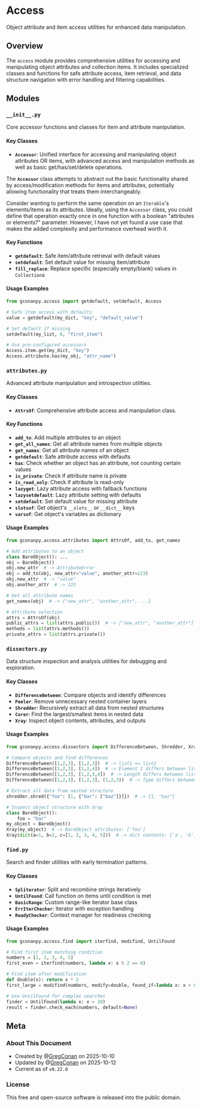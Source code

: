 # Access

Object attribute and item access utilities for enhanced data manipulation.

## Overview

The `access` module provides comprehensive utilities for accessing and manipulating object attributes and collection items. It includes specialized classes and functions for safe attribute access, item retrieval, and data structure navigation with error handling and filtering capabilities.

## Modules

### `__init__.py`

Core accessor functions and classes for item and attribute manipulation.  

#### Key Classes

- **`Accessor`**: Unified interface for accessing and manipulating object attributes OR items, with advanced access and manipulation methods as well as basic get/has/set/delete operations.

The **`Accessor`** class attempts to abstract out the basic functionality shared by access/modification methods for items and attributes, potentially allowing functionality that treats them interchangeably.

Consider wanting to perform the same operation on an `Iterable`'s elements/items as its attributes. Ideally, using the `Accessor` class, you could define that operation exactly once in one function with a boolean "attributes or elements?" parameter. However, I have not yet found a use case that makes the added complexity and performance overhead worth it.

#### Key Functions

- **`getdefault`**: Safe item/attribute retrieval with default values
- **`setdefault`**: Set default value for missing item/attribute
- **`fill_replace`**: Replace specific (especially empty/blank) values in `Collection`s

#### Usage Examples

```python
from gconanpy.access import getdefault, setdefault, Access

# Safe item access with defaults
value = getdefault(my_dict, "key", "default_value")

# Set default if missing
setdefault(my_list, 0, "first_item")

# Use pre-configured accessors
Access.item.get(my_dict, "key")
Access.attribute.has(my_obj, "attr_name")
```

### `attributes.py`

Advanced attribute manipulation and introspection utilities.

#### Key Classes

- **`AttrsOf`**: Comprehensive attribute access and manipulation class.

#### Key Functions

- **`add_to`**: Add multiple attributes to an object
- **`get_all_names`**: Get all attribute names from multiple objects
- **`get_names`**: Get all attribute names of an object
- **`getdefault`**: Safe attribute access with defaults
- **`has`**: Check whether an object has an attribute, not counting certain values
- **`is_private`**: Check if attribute name is private
- **`is_read_only`**: Check if attribute is read-only
- **`lazyget`**: Lazy attribute access with fallback functions
- **`lazysetdefault`**: Lazy attribute setting with defaults
- **`setdefault`**: Set default value for missing attribute
- **`slotsof`**: Get object's `__slots__` or `__dict__` keys
- **`varsof`**: Get object's variables as dictionary

#### Usage Examples

```python
from gconanpy.access.attributes import AttrsOf, add_to, get_names

# Add attributes to an object
class BareObject(): ...
obj = BareObject()
obj.new_attr  # -> AttributeError
obj = add_to(obj, new_attr="value", another_attr=123)
obj.new_attr  # -> "value"
obj.another_attr  # -> 123

# Get all attribute names
get_names(obj)  # -> {"new_attr", "another_attr", ...}

# Attribute selection
attrs = AttrsOf(obj)
public_attrs = list(attrs.public())  # -> ["new_attr", "another_attr"]
methods = list(attrs.methods())
private_attrs = list(attrs.private())
```

### `dissectors.py`

Data structure inspection and analysis utilities for debugging and exploration.

#### Key Classes

- **`DifferenceBetween`**: Compare objects and identify differences
- **`Peeler`**: Remove unnecessary nested container layers
- **`Shredder`**: Recursively extract all data from nested structures
- **`Corer`**: Find the largest/smallest items in nested data
- **`Xray`**: Inspect object contents, attributes, and outputs

#### Usage Examples

```python
from gconanpy.access.dissectors import DifferenceBetween, Shredder, Xray

# Compare objects and find differences
DifferenceBetween([1,2,3], [1,2,3])  # -> list1 == list2
DifferenceBetween([1,2,3], [1,2,4])  # -> Element 2 differs between list1 and list2: Element 2 of list1 is 3 and element 2 of list2 is 4
DifferenceBetween([1,2,3], [1,2,3,4])  # -> Length differs between list1 and list2: Length of list1 is 3 and length of list2 is 4
DifferenceBetween([1,2,3], [1,2,3], (1,2,3))  # -> Type differs between list1, list2, and tuple1: Type of list1 is <class 'list'>, type of list2 is <class 'list'>, and type of tuple1 is <class 'tuple'>

# Extract all data from nested structure
shredder.shred({"foo": [1, {"bar": ["baz"]}]})  # -> {1, "baz"}

# Inspect object structure with Xray
class BareObject():
    foo = "bar"
my_object = BareObject()
Xray(my_object)  # -> BareObject attributes: ['foo']
Xray(dict(a=1, b=2, c=[1, 2, 3, 4, 5]))  # -> dict contents: ['a', 'b', and 'c']
```

### `find.py`

Search and finder utilities with early termination patterns.

#### Key Classes

- **`Spliterator`**: Split and recombine strings iteratively
- **`UntilFound`**: Call function on items until condition is met
- **`BasicRange`**: Custom range-like iterator base class
- **`ErrIterChecker`**: Iterator with exception handling
- **`ReadyChecker`**: Context manager for readiness checking

#### Usage Examples

```python
from gconanpy.access.find import iterfind, modifind, UntilFound

# Find first item matching condition
numbers = [1, 2, 3, 4, 5]
first_even = iterfind(numbers, lambda x: x % 2 == 0)

# Find item after modification
def double(x): return x * 2
first_large = modifind(numbers, modify=double, found_if=lambda x: x > 6)

# Use UntilFound for complex searches
finder = UntilFound(lambda x: x > 10)
result = finder.check_each(numbers, default=None)
```

## Meta

### About This Document

- Created by @[GregConan](https://github.com/GregConan) on 2025-10-10
- Updated by @[GregConan](https://github.com/GregConan) on 2025-10-12
- Current as of `v0.22.0`

### License

This free and open-source software is released into the public domain.
